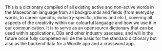 This is a dictionary compiled of all existing  active and non-active words in the Macedonian language from all backgrounds and fields (from everyday words, to career specific, industry-specific, idioms and etc.), covering all aspects of the creativity within our colourful language and how we use it in our communication. 
It is to serve as an opensource dictionary that can be used within applications, DBs and other industry usecases, and will in the future once fully completed will be the basis for the standard dictionary but also as the backend data for a Wordle app and a crossword app.
